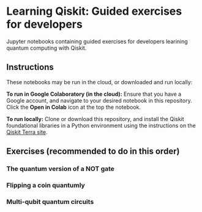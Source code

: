 # Learning Qiskit: Guided exercises for developers
Jupyter notebooks containing guided exercises for developers learining quantum computing with Qiskit.

## Instructions
These notebooks may be run in the cloud, or downloaded and run locally:

**To run in Google Colaboratory (in the cloud):** Ensure that you have a Google account, and navigate to your desired notebook in this repository. Click the **Open in Colab** icon at the top the notebook.

**To run locally:** Clone or download this repository, and install the Qiskit foundational libraries in a Python environment using the instructions on the [Qiskit Terra site](https://qiskit.org/terra).

## Exercises (recommended to do in this order)
### The quantum version of a NOT gate
### Flipping a coin quantumly
### Multi-qubit quantum circuits


